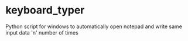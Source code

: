 # keyboard_typer
Python script for windows to automatically open notepad and write same input data 'n' number of times
